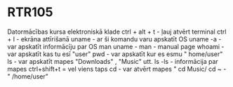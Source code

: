 # RTR105
Datormācības kursa elektroniskā klade
ctrl + alt + t - ļauj atvērt terminal
ctrl + l - ekrāna attīrišanā
uname - ar ši komandu varu apskatīt OS
uname -a - var apskatīt informācīju par OS
man uname -
man - manual page
whoami - var apskatīt kas tu esī "user"
pwd - var apskatīt kur es esmu " home/user"
ls - var apskatīt mapes "Downloads" , "Music" utt.
ls -ls - informācija par mapes
ctrl+shift+t = vel viens taps
cd - var atvērt mapes " cd Music/
cd ~ - " /home/user"
